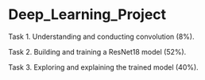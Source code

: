 # Deep_Learning_Project
Task 1. Understanding and conducting convolution (8%).

Task 2. Building and training a ResNet18 model (52%).

Task 3. Exploring and explaining the trained model (40%).

